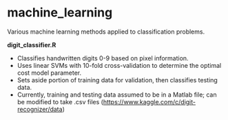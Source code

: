 # machine_learning
Various machine learning methods applied to classification problems.  

**digit_classifier.R**

- Classifies handwritten digits 0-9 based on pixel information.
- Uses linear SVMs with 10-fold cross-validation to determine the optimal cost model parameter. 
- Sets aside portion of training data for validation, then classifies testing data.
- Currently, training and testing data assumed to be in a Matlab file; can be modified to take .csv files (https://www.kaggle.com/c/digit-recognizer/data)
